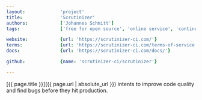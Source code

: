```yaml
---
layout:             'project'
title:              'Scrutinizer'
authors:            ['Johannes Schmitt'] 
tags:               ['free for open source', 'online service', 'continuous integration']

website:            {url: 'https://scrutinizer-ci.com/'}
terms:              {url: 'https://scrutinizer-ci.com/terms-of-service', label: 'Terms Of Service'}
docs:               {url: 'https://scrutinizer-ci.com/docs/'}

github:             {name: 'scrutinizer-ci/scrutinizer'}

---
```


[{{ page.title }}]({{ page.url | absolute_url }}) intents to improve code quality
and find bugs before they hit production.

<!--more--> 
